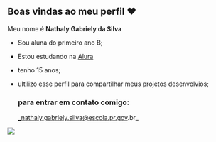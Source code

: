 ## Boas vindas ao meu perfil ❤️

Meu nome é **Nathaly Gabriely da Silva**

- Sou aluna do primeiro ano B;
- Estou estudando na [Alura](https://www.alura.com.br)
- tenho 15 anos;
- ultilizo esse perfil para compartilhar meus projetos desenvolvios;

  ### para entrar em contato comigo:
  _nathaly.gabriely.silva@escola.pr.gov.br_
  



![](https://media1.tenor.com/m/SCa_NReG5iEAAAAC/thumbs-up-baby.gif)
